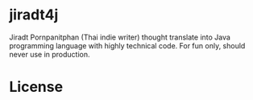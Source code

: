 
# jiradt4j

Jiradt Pornpanitphan (Thai indie writer) thought translate into Java programming language with highly technical code.
For fun only, should never use in production.


# License
